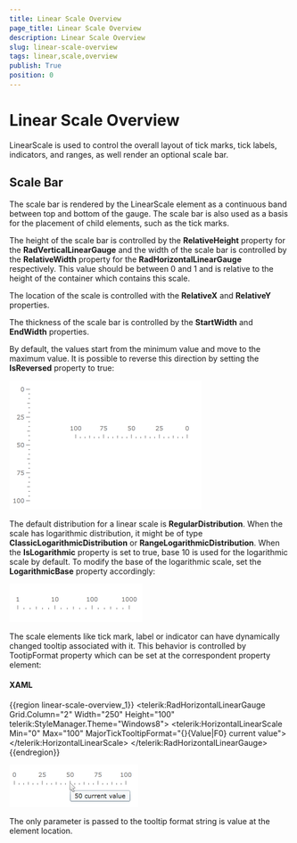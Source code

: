 ```yaml
---
title: Linear Scale Overview
page_title: Linear Scale Overview
description: Linear Scale Overview
slug: linear-scale-overview
tags: linear,scale,overview
publish: True
position: 0
---
```


# Linear Scale Overview



LinearScale is used to control the overall layout of tick marks, tick labels, indicators, and ranges, as well render an optional scale bar.

## Scale Bar

The scale bar is rendered by the LinearScale element as a continuous band between top and bottom of the gauge. 
        The scale bar is also used as a basis for the placement of child elements, such as the tick marks.

The height of the scale bar is controlled by the __RelativeHeight__ property for the __RadVerticalLinearGauge__
        and the width of the scale bar is controlled by the __RelativeWidth__ property for the __RadHorizontalLinearGauge__ respectively.
        This value should be between 0 and 1 and is relative to the height of the container which contains this scale.

The location of the scale is controlled with the __RelativeX__ and __RelativeY__ properties.

The thickness of the scale bar is controlled by the __StartWidth__ and __EndWidth__ properties.

By default, the values start from the minimum value and move to the maximum value. 
        It is possible to reverse this direction by setting the __IsReversed__ property to true:

![](images/LinearGaugeReversed.png)

The default distribution for a linear scale is __RegularDistribution__.
            When the scale has logarithmic distribution, it might be of type __ClassicLogarithmicDistribution__ or __RangeLogarithmicDistribution__.
            When the __IsLogarithmic__ property is set to true, base 10 is used for the logarithmic scale by default. 
            To modify the base of the logarithmic scale, set the __LogarithmicBase__ property accordingly:
        

![](images/LinearGaugeLogarithmic.png)

The scale elements like tick mark, label or indicator can have dynamically changed tooltip associated with it. This behavior is controlled by TootipFormat property which can be set at the correspondent property element:

#### __XAML__

{{region linear-scale-overview_1}}
	<telerik:RadHorizontalLinearGauge Grid.Column="2" Width="250" Height="100" telerik:StyleManager.Theme="Windows8">
	    <telerik:HorizontalLinearScale Min="0" Max="100"
	                         MajorTickTooltipFormat="{}{Value|F0} current value">
	    </telerik:HorizontalLinearScale>
	</telerik:RadHorizontalLinearGauge>
	{{endregion}}



![](images/LinearScaleTickMarkTooltip.png)

The only parameter is passed to the tooltip format string is value at the element location.
